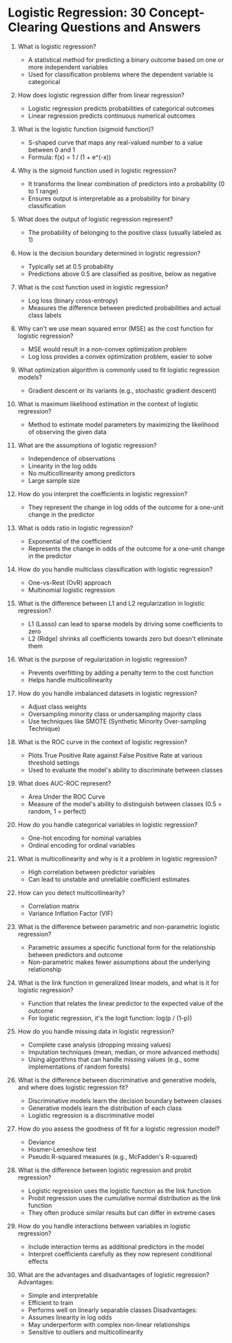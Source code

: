 # Logistic Regression: 30 Concept-Clearing Questions and Answers

1. What is logistic regression?
   - A statistical method for predicting a binary outcome based on one or more independent variables
   - Used for classification problems where the dependent variable is categorical

2. How does logistic regression differ from linear regression?
   - Logistic regression predicts probabilities of categorical outcomes
   - Linear regression predicts continuous numerical outcomes

3. What is the logistic function (sigmoid function)?
   - S-shaped curve that maps any real-valued number to a value between 0 and 1
   - Formula: f(x) = 1 / (1 + e^(-x))

4. Why is the sigmoid function used in logistic regression?
   - It transforms the linear combination of predictors into a probability (0 to 1 range)
   - Ensures output is interpretable as a probability for binary classification

5. What does the output of logistic regression represent?
   - The probability of belonging to the positive class (usually labeled as 1)

6. How is the decision boundary determined in logistic regression?
   - Typically set at 0.5 probability
   - Predictions above 0.5 are classified as positive, below as negative

7. What is the cost function used in logistic regression?
   - Log loss (binary cross-entropy)
   - Measures the difference between predicted probabilities and actual class labels

8. Why can't we use mean squared error (MSE) as the cost function for logistic regression?
   - MSE would result in a non-convex optimization problem
   - Log loss provides a convex optimization problem, easier to solve

9. What optimization algorithm is commonly used to fit logistic regression models?
   - Gradient descent or its variants (e.g., stochastic gradient descent)

10. What is maximum likelihood estimation in the context of logistic regression?
    - Method to estimate model parameters by maximizing the likelihood of observing the given data

11. What are the assumptions of logistic regression?
    - Independence of observations
    - Linearity in the log odds
    - No multicollinearity among predictors
    - Large sample size

12. How do you interpret the coefficients in logistic regression?
    - They represent the change in log odds of the outcome for a one-unit change in the predictor

13. What is odds ratio in logistic regression?
    - Exponential of the coefficient
    - Represents the change in odds of the outcome for a one-unit change in the predictor

14. How do you handle multiclass classification with logistic regression?
    - One-vs-Rest (OvR) approach
    - Multinomial logistic regression

15. What is the difference between L1 and L2 regularization in logistic regression?
    - L1 (Lasso) can lead to sparse models by driving some coefficients to zero
    - L2 (Ridge) shrinks all coefficients towards zero but doesn't eliminate them

16. What is the purpose of regularization in logistic regression?
    - Prevents overfitting by adding a penalty term to the cost function
    - Helps handle multicollinearity

17. How do you handle imbalanced datasets in logistic regression?
    - Adjust class weights
    - Oversampling minority class or undersampling majority class
    - Use techniques like SMOTE (Synthetic Minority Over-sampling Technique)

18. What is the ROC curve in the context of logistic regression?
    - Plots True Positive Rate against False Positive Rate at various threshold settings
    - Used to evaluate the model's ability to discriminate between classes

19. What does AUC-ROC represent?
    - Area Under the ROC Curve
    - Measure of the model's ability to distinguish between classes (0.5 = random, 1 = perfect)

20. How do you handle categorical variables in logistic regression?
    - One-hot encoding for nominal variables
    - Ordinal encoding for ordinal variables

21. What is multicollinearity and why is it a problem in logistic regression?
    - High correlation between predictor variables
    - Can lead to unstable and unreliable coefficient estimates

22. How can you detect multicollinearity?
    - Correlation matrix
    - Variance Inflation Factor (VIF)

23. What is the difference between parametric and non-parametric logistic regression?
    - Parametric assumes a specific functional form for the relationship between predictors and outcome
    - Non-parametric makes fewer assumptions about the underlying relationship

24. What is the link function in generalized linear models, and what is it for logistic regression?
    - Function that relates the linear predictor to the expected value of the outcome
    - For logistic regression, it's the logit function: log(p / (1-p))

25. How do you handle missing data in logistic regression?
    - Complete case analysis (dropping missing values)
    - Imputation techniques (mean, median, or more advanced methods)
    - Using algorithms that can handle missing values (e.g., some implementations of random forests)

26. What is the difference between discriminative and generative models, and where does logistic regression fit?
    - Discriminative models learn the decision boundary between classes
    - Generative models learn the distribution of each class
    - Logistic regression is a discriminative model

27. How do you assess the goodness of fit for a logistic regression model?
    - Deviance
    - Hosmer-Lemeshow test
    - Pseudo R-squared measures (e.g., McFadden's R-squared)

28. What is the difference between logistic regression and probit regression?
    - Logistic regression uses the logistic function as the link function
    - Probit regression uses the cumulative normal distribution as the link function
    - They often produce similar results but can differ in extreme cases

29. How do you handle interactions between variables in logistic regression?
    - Include interaction terms as additional predictors in the model
    - Interpret coefficients carefully as they now represent conditional effects

30. What are the advantages and disadvantages of logistic regression?
    Advantages:
    - Simple and interpretable
    - Efficient to train
    - Performs well on linearly separable classes
    Disadvantages:
    - Assumes linearity in log odds
    - May underperform with complex non-linear relationships
    - Sensitive to outliers and multicollinearity